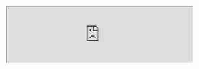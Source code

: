 <section id="about">
    <div class="container">
        <div class="row">
            <iframe id="ifrmresize"
                    src="https://app.loveadmin.com/Registration/1B4ECEBB1C3D326EEE7090B9D146EFCB.htm"
                    width="100%">
            </iframe>
            <script>
                iFrameResize({ log: true, autoResize: true  }, '#ifrmresize')
            </script>
            </div>
    </div>
</section>
